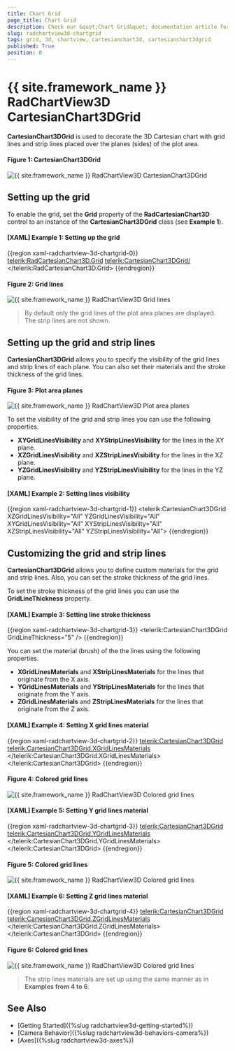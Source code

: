 ```yaml
---
title: Chart Grid
page_title: Chart Grid
description: Check our &quot;Chart Grid&quot; documentation article for the RadChartView3D {{ site.framework_name }} control.
slug: radchartview3d-chartgrid
tags: grid, 3d, chartview, cartesianchart3d, cartesianchart3dgrid
published: True
position: 0
---
```


# {{ site.framework_name }} RadChartView3D CartesianChart3DGrid

__CartesianChart3DGrid__ is used to decorate the 3D Cartesian chart with grid lines and strip lines placed over the planes (sides) of the plot area.

#### __Figure 1: CartesianChart3DGrid__
![{{ site.framework_name }} RadChartView3D CartesianChart3DGrid](images/radchartview-3d-chartgrid-0.png)

## Setting up the grid

To enable the grid, set the __Grid__ property of the __RadCartesianChart3D__ control to an instance of the __CartesianChart3DGrid__ class (see __Example 1__). 

#### __[XAML] Example 1: Setting up the grid__  
{{region xaml-radchartview-3d-chartgrid-0}}
	<telerik:RadCartesianChart3D.Grid>
		<telerik:CartesianChart3DGrid/>
	</telerik:RadCartesianChart3D.Grid>
{{endregion}}

#### __Figure 2: Grid lines__
![{{ site.framework_name }} RadChartView3D Grid lines](images/radchartview-3d-chartgrid-1.png)

> By default only the grid lines of the plot area planes are displayed. The strip lines are not shown. 

## Setting up the grid and strip lines

__CartesianChart3DGrid__ allows you to specify the visibility of the grid lines and strip lines of each plane. You can also set their materials and the stroke thickness of the grid lines.

#### __Figure 3: Plot area planes__
![{{ site.framework_name }} RadChartView3D Plot area planes](images/radchartview-3d-chartgrid-2.png)

To set the visibility of the grid and strip lines you can use the following properties.

* __XYGridLinesVisibility__ and __XYStripLinesVisibility__ for the lines in the XY plane.
* __XZGridLinesVisibility__ and __XZStripLinesVisibility__ for the lines in the XZ plane.
* __YZGridLinesVisibility__ and __YZStripLinesVisibility__ for the lines in the YZ plane.

#### __[XAML] Example 2: Setting lines visibility__  
{{region xaml-radchartview-3d-chartgrid-1}}
		<telerik:CartesianChart3DGrid XZGridLinesVisibility="All" 
									  YZGridLinesVisibility="All"
									  XYGridLinesVisibility="All"
									  XYStripLinesVisibility="All"
									  XZStripLinesVisibility="All"
									  YZStripLinesVisibility="All">
{{endregion}}

## Customizing the grid and strip lines

__CartesianChart3DGrid__ allows you to define custom materials for the grid and strip lines. Also, you can set the stroke thickness of the grid lines.

To set the stroke thickness of the grid lines you can use the __GridLineThickness__ property.

#### __[XAML] Example 3: Setting line stroke thickness__  
{{region xaml-radchartview-3d-chartgrid-3}}
	<telerik:CartesianChart3DGrid GridLineThickness="5" />
{{endregion}}

You can set the material (brush) of the the lines using the following properties.

* __XGridLinesMaterials__ and __XStripLinesMaterials__ for the lines that originate from the X axis.
* __YGridLinesMaterials__ and __YStripLinesMaterials__ for the lines that originate from the Y axis.
* __ZGridLinesMaterials__ and __ZStripLinesMaterials__ for the lines that originate from the Z axis.

#### __[XAML] Example 4: Setting X grid lines material__
{{region xaml-radchartview-3d-chartgrid-2}}
	<telerik:CartesianChart3DGrid>
		<telerik:CartesianChart3DGrid.XGridLinesMaterials>
			<MaterialCollection>
				<DiffuseMaterial Brush="#00A2E8" />
			 </MaterialCollection>
		</telerik:CartesianChart3DGrid.XGridLinesMaterials>			
	</telerik:CartesianChart3DGrid>
{{endregion}}

#### __Figure 4: Colored grid lines__
![{{ site.framework_name }} RadChartView3D Colored grid lines](images/radchartview-3d-chartgrid-3.png)

#### __[XAML] Example 5: Setting Y grid lines material__
{{region xaml-radchartview-3d-chartgrid-3}}
	<telerik:CartesianChart3DGrid>			
		<telerik:CartesianChart3DGrid.YGridLinesMaterials>
			<MaterialCollection>
				<DiffuseMaterial Brush="#22B14C" />
			</MaterialCollection>
		</telerik:CartesianChart3DGrid.YGridLinesMaterials>
	</telerik:CartesianChart3DGrid>
{{endregion}}

#### __Figure 5: Colored grid lines__
![{{ site.framework_name }} RadChartView3D Colored grid lines](images/radchartview-3d-chartgrid-4.png)

#### __[XAML] Example 6: Setting Z grid lines material__
{{region xaml-radchartview-3d-chartgrid-4}}
	<telerik:CartesianChart3DGrid>			
		<telerik:CartesianChart3DGrid.ZGridLinesMaterials>
			<MaterialCollection>
				<DiffuseMaterial Brush="#FF7F27" />
			 </MaterialCollection>
		</telerik:CartesianChart3DGrid.ZGridLinesMaterials>
	</telerik:CartesianChart3DGrid>
{{endregion}}

#### __Figure 6: Colored grid lines__
![{{ site.framework_name }} RadChartView3D Colored grid lines](images/radchartview-3d-chartgrid-5.png)

> The strip lines materials are set up using the same manner as in __Examples from 4 to 6__.

## See Also

* [Getting Started]({%slug radchartview3d-getting-started%})
* [Camera Behavior]({%slug radchartview3d-behaviors-camera%})
* [Axes]({%slug radchartview3d-axes%})